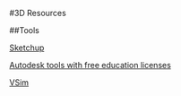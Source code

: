 #3D Resources

##Tools

[Sketchup](https://www.sketchup.com/)

[Autodesk tools with free education licenses](https://www.autodesk.com/education/free-software/featured)

[VSim](https://idre.ucla.edu/research/active-research/vsim)
